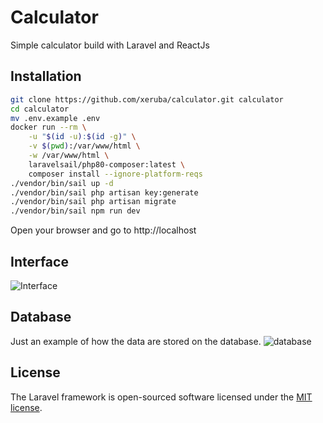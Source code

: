 # Calculator

Simple calculator build with Laravel and ReactJs

## Installation

```sh
git clone https://github.com/xeruba/calculator.git calculator
cd calculator
mv .env.example .env
docker run --rm \
    -u "$(id -u):$(id -g)" \
    -v $(pwd):/var/www/html \
    -w /var/www/html \
    laravelsail/php80-composer:latest \
    composer install --ignore-platform-reqs
./vendor/bin/sail up -d
./vendor/bin/sail php artisan key:generate
./vendor/bin/sail php artisan migrate
./vendor/bin/sail npm run dev
```

Open your browser and go to http://localhost

## Interface
![Interface](https://drive.google.com/uc?id=1brNr5SDOcP74zydxSYtnb0ckRYqX1fqG)

## Database
Just an example of how the data are stored on the database.
![database](https://drive.google.com/uc?id=1587kCO8Y_y-kQq7p3eX3MzbTdMlddosn)

## License

The Laravel framework is open-sourced software licensed under the [MIT license](https://opensource.org/licenses/MIT).